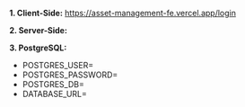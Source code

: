 **1. Client-Side:** https://asset-management-fe.vercel.app/login

**2. Server-Side:** 

**3. PostgreSQL:** 
- POSTGRES_USER=
- POSTGRES_PASSWORD=
- POSTGRES_DB=
- DATABASE_URL=

